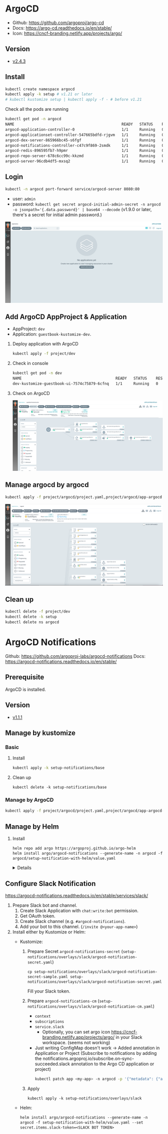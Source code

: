 # ArgoCD

- Github: https://github.com/argoproj/argo-cd
- Docs: https://argo-cd.readthedocs.io/en/stable/
- Icon: https://cncf-branding.netlify.app/projects/argo/

## Version

- [v2.4.3](https://github.com/argoproj/argo-cd/releases/tag/v2.4.3)

## Install

```bash
kubectl create namespace argocd
kubectl apply -k setup # v1.21 or later
# kubectl kustomize setup | kubectl apply -f - # before v1.21
```

Check all the pods are running

```bash
kubectl get pod -n argocd
NAME                                                READY   STATUS    RESTARTS   AGE
argocd-application-controller-0                     1/1     Running   0          90s
argocd-applicationset-controller-547665bdfd-rjgvm   1/1     Running   0          94s
argocd-dex-server-865966bc45-s6fgf                  1/1     Running   0          94s
argocd-notifications-controller-c47c9f869-2smdk     1/1     Running   0          93s
argocd-redis-896595fb7-h9pmr                        1/1     Running   0          93s
argocd-repo-server-678c6cc99c-kkzmd                 1/1     Running   0          93s
argocd-server-96cdb4df5-mxsq2                       1/1     Running   0          92s
```

## Login

```bash
kubectl -n argocd port-forward service/argocd-server 8080:80
```

- user: `admin`
- password: `kubectl get secret argocd-initial-admin-secret -n argocd -o jsonpath='{.data.password}' | base64 --decode` (v1.9.0 or later, there's a secret for initial admin password.)

![](img/argocd.png)

## Add ArgoCD AppProject & Application

- AppProject: `dev`
- Application: `guestbook-kustomize-dev`.

1. Deploy application with ArgoCD

    ```bash
    kubectl apply -f project/dev
    ```

1. Check in console

    ```bash
    kubectl get pod -n dev
    NAME                                          READY   STATUS    RESTARTS   AGE
    dev-kustomize-guestbook-ui-7574c75879-6cfnq   1/1     Running   0          95s
    ```

1. Check on ArgoCD

    ![](img/argocd-guestbook-kustomize-dev.png)

## Manage argocd by argocd

```bash
kubectl apply -f project/argocd/project.yaml,project/argocd/app-argocd.yaml
```

![](img/argocd-by-argocd.png)

## Clean up

```bash
kubectl delete -f project/dev
kubectl delete -k setup
kubectl delete ns argocd
```

# ArgoCD Notifications

Github: https://github.com/argoproj-labs/argocd-notifications
Docs: https://argocd-notifications.readthedocs.io/en/stable/

## Prerequisite

ArgoCD is installed.

## Version

- [v1.1.1](https://github.com/argoproj-labs/argocd-notifications/releases/tag/v1.1.1)


## Manage by kustomize

### Basic

1. Install

    ```bash
    kubectl apply -k setup-notifications/base
    ```

1. Clean up

    ```
    kubectl delete -k setup-notifications/base
    ```

### Manage by ArgoCD


```bash
kubectl apply -f project/argocd/project.yaml,project/argocd/app-argocd-notifications.yaml
```

## Manage by Helm

1. Install

    ```
    helm repo add argo https://argoproj.github.io/argo-helm
    helm install argo/argocd-notifications --generate-name -n argocd -f argocd/setup-notification-with-helm/value.yaml
    ```

    <details>

    failed:

    ```
    Error: YAML parse error on argocd-notifications/templates/configmap.yaml: error converting YAML to JSON: yaml: line 15: did not find expected key
    ```

    https://github.com/argoproj/argo-helm/issues/616 → fixed in https://github.com/argoproj-labs/argocd-notifications/pull/315

    </details>

## Configure Slack Notification

https://argocd-notifications.readthedocs.io/en/stable/services/slack/

1. Prepare Slack bot and channel.
    1. Create Slack Application with `chat:write:bot` permission.
    1. Get OAuth token.
    1. Create Slack channel (e.g. `#argocd-notifications`).
    1. Add your bot to this channel. (`/invite @<your-app-name>`)
1. Install either by Kustomize or Helm:
    - Kustomize:
        1. Prepare Secret `argocd-notifications-secret` (`setup-notifications/overlays/slack/argocd-notification-secret.yaml`)
            ```
            cp setup-notifications/overlays/slack/argocd-notification-secret-sample.yaml setup-notifications/overlays/slack/argocd-notification-secret.yaml
            ```

            Fill your Slack token.

        1. Prepare `argocd-notifications-cm` (`setup-notifications/overlays/slack/argocd-notification-cm.yaml`)
            - `context`
            - `subscriptions`
            - `service.slack`
                - Optionally, you can set argo icon https://cncf-branding.netlify.app/projects/argo/ in your Slack workspace. (seems not working)
            - Just writing ConfigMap doesn't work -> Added annotation in Application or Project (Subscribe to notifications by adding the notifications.argoproj.io/subscribe.on-sync-succeeded.slack annotation to the Argo CD application or project)
                ```bash
                kubectl patch app <my-app> -n argocd -p '{"metadata": {"annotations": {"notifications.argoproj.io/subscribe.on-sync-succeeded.slack":"<my-channel>"}}}' --type merge
                ```
        1. Apply
            ```base
            kubectl apply -k setup-notifications/overlays/slack
            ```
    - Helm:

        ```
        helm install argo/argocd-notifications --generate-name -n argocd -f setup-notification-with-helm/value.yaml --set secret.items.slack-token=<SLACK BOT TOKEN>
        ```
